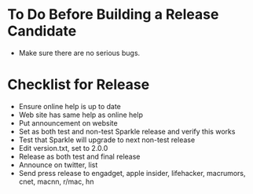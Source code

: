 # To Do Before Building a Release Candidate #

  * Make sure there are no serious bugs.

# Checklist for Release #

  * Ensure online help is up to date
  * Web site has same help as online help
  * Put announcement on website
  * Set as both test and non-test Sparkle release and verify this works
  * Test that Sparkle will upgrade to next non-test release
  * Edit version.txt, set to 2.0.0
  * Release as both test and final release
  * Announce on twitter, list
  * Send press release to engadget, apple insider, lifehacker, macrumors, cnet, macnn, r/mac, hn
